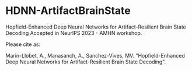 # HDNN-ArtifactBrainState
Hopfield-Enhanced Deep Neural Networks for Artifact-Resilient Brain State Decoding
Accepted in NeurIPS 2023 - AMHN workshop. 


Please cite as:

Marin-Llobet, A., Manasanch, A., Sanchez-Vives, MV. "Hopfield-Enhanced Deep Neural Networks for
Artifact-Resilient Brain State Decoding". 

